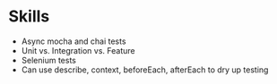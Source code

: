 # Skills

- Async mocha and chai tests
- Unit vs. Integration vs. Feature
- Selenium tests
- Can use describe, context, beforeEach, afterEach to dry up testing

